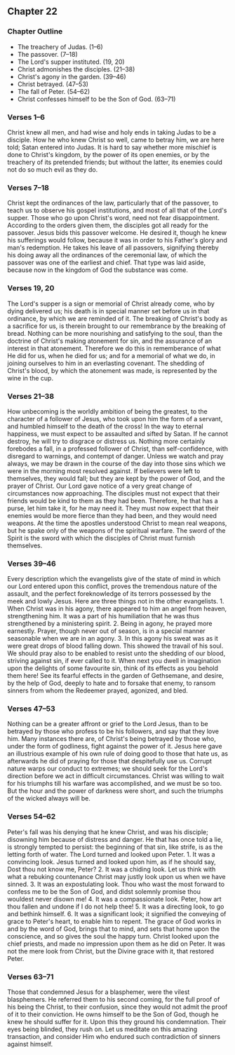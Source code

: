 ## Chapter 22

### Chapter Outline

- The treachery of Judas. (1–6)
- The passover. (7–18)
- The Lord's supper instituted. (19, 20)
- Christ admonishes the disciples. (21–38)
- Christ's agony in the garden. (39–46)
- Christ betrayed. (47–53)
- The fall of Peter. (54–62)
- Christ confesses himself to be the Son of God. (63–71)

### Verses 1–6

Christ knew all men, and had wise and holy ends in taking Judas to be a disciple. How he who knew Christ so well, came to betray him, we are here told; Satan entered into Judas. It is hard to say whether more mischief is done to Christ's kingdom, by the power of its open enemies, or by the treachery of its pretended friends; but without the latter, its enemies could not do so much evil as they do.

### Verses 7–18

Christ kept the ordinances of the law, particularly that of the passover, to teach us to observe his gospel institutions, and most of all that of the Lord's supper. Those who go upon Christ's word, need not fear disappointment. According to the orders given them, the disciples got all ready for the passover. Jesus bids this passover welcome. He desired it, though he knew his sufferings would follow, because it was in order to his Father's glory and man's redemption. He takes his leave of all passovers, signifying thereby his doing away all the ordinances of the ceremonial law, of which the passover was one of the earliest and chief. That type was laid aside, because now in the kingdom of God the substance was come.

### Verses 19, 20

The Lord's supper is a sign or memorial of Christ already come, who by dying delivered us; his death is in special manner set before us in that ordinance, by which we are reminded of it. The breaking of Christ's body as a sacrifice for us, is therein brought to our remembrance by the breaking of bread. Nothing can be more nourishing and satisfying to the soul, than the doctrine of Christ's making atonement for sin, and the assurance of an interest in that atonement. Therefore we do this in rememberance of what He did for us, when he died for us; and for a memorial of what we do, in joining ourselves to him in an everlasting covenant. The shedding of Christ's blood, by which the atonement was made, is represented by the wine in the cup.

### Verses 21–38

How unbecoming is the worldly ambition of being the greatest, to the character of a follower of Jesus, who took upon him the form of a servant, and humbled himself to the death of the cross! In the way to eternal happiness, we must expect to be assaulted and sifted by Satan. If he cannot destroy, he will try to disgrace or distress us. Nothing more certainly forebodes a fall, in a professed follower of Christ, than self-confidence, with disregard to warnings, and contempt of danger. Unless we watch and pray always, we may be drawn in the course of the day into those sins which we were in the morning most resolved against. If believers were left to themselves, they would fall; but they are kept by the power of God, and the prayer of Christ. Our Lord gave notice of a very great change of circumstances now approaching. The disciples must not expect that their friends would be kind to them as they had been. Therefore, he that has a purse, let him take it, for he may need it. They must now expect that their enemies would be more fierce than they had been, and they would need weapons. At the time the apostles understood Christ to mean real weapons, but he spake only of the weapons of the spiritual warfare. The sword of the Spirit is the sword with which the disciples of Christ must furnish themselves.

### Verses 39–46

Every description which the evangelists give of the state of mind in which our Lord entered upon this conflict, proves the tremendous nature of the assault, and the perfect foreknowledge of its terrors possessed by the meek and lowly Jesus. Here are three things not in the other evangelists. 1. When Christ was in his agony, there appeared to him an angel from heaven, strengthening him. It was a part of his humiliation that he was thus strengthened by a ministering spirit. 2. Being in agony, he prayed more earnestly. Prayer, though never out of season, is in a special manner seasonable when we are in an agony. 3. In this agony his sweat was as it were great drops of blood falling down. This showed the travail of his soul. We should pray also to be enabled to resist unto the shedding of our blood, striving against sin, if ever called to it. When next you dwell in imagination upon the delights of some favourite sin, think of its effects as you behold them here! See its fearful effects in the garden of Gethsemane, and desire, by the help of God, deeply to hate and to forsake that enemy, to ransom sinners from whom the Redeemer prayed, agonized, and bled.

### Verses 47–53

Nothing can be a greater affront or grief to the Lord Jesus, than to be betrayed by those who profess to be his followers, and say that they love him. Many instances there are, of Christ's being betrayed by those who, under the form of godliness, fight against the power of it. Jesus here gave an illustrious example of his own rule of doing good to those that hate us, as afterwards he did of praying for those that despitefully use us. Corrupt nature warps our conduct to extremes; we should seek for the Lord's direction before we act in difficult circumstances. Christ was willing to wait for his triumphs till his warfare was accomplished, and we must be so too. But the hour and the power of darkness were short, and such the triumphs of the wicked always will be.

### Verses 54–62

Peter's fall was his denying that he knew Christ, and was his disciple; disowning him because of distress and danger. He that has once told a lie, is strongly tempted to persist: the beginning of that sin, like strife, is as the letting forth of water. The Lord turned and looked upon Peter. 1. It was a convincing look. Jesus turned and looked upon him, as if he should say, Dost thou not know me, Peter? 2. It was a chiding look. Let us think with what a rebuking countenance Christ may justly look upon us when we have sinned. 3. It was an expostulating look. Thou who wast the most forward to confess me to be the Son of God, and didst solemnly promise thou wouldest never disown me! 4. It was a compassionate look. Peter, how art thou fallen and undone if I do not help thee! 5. It was a directing look, to go and bethink himself. 6. It was a significant look; it signified the conveying of grace to Peter's heart, to enable him to repent. The grace of God works in and by the word of God, brings that to mind, and sets that home upon the conscience, and so gives the soul the happy turn. Christ looked upon the chief priests, and made no impression upon them as he did on Peter. It was not the mere look from Christ, but the Divine grace with it, that restored Peter.

### Verses 63–71

Those that condemned Jesus for a blasphemer, were the vilest blasphemers. He referred them to his second coming, for the full proof of his being the Christ, to their confusion, since they would not admit the proof of it to their conviction. He owns himself to be the Son of God, though he knew he should suffer for it. Upon this they ground his condemnation. Their eyes being blinded, they rush on. Let us meditate on this amazing transaction, and consider Him who endured such contradiction of sinners against himself.

